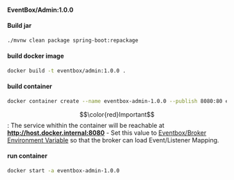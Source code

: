 #### EventBox/Admin:1.0.0

#### Build jar
```bash
./mvnw clean package spring-boot:repackage
```

#### build docker image
```bash
docker build -t eventbox/admin:1.0.0 .
```

#### build container
```bash
docker container create --name eventbox-admin-1.0.0 --publish 8080:80 eventbox/admin:1.0.0
```

$$\color{red}Important$$ : The service whithin the container will be reachable at **http://host.docker.internal:8080** - Set this value to [Eventbox/Broker Environment Variable](https://github.com/cherattk/eventbox-broker?tab=readme-ov-file#set-required-environment-variable) so that the broker can load Event/Listener Mapping.

#### run container
```bash
docker start -a eventbox-admin-1.0.0
```
